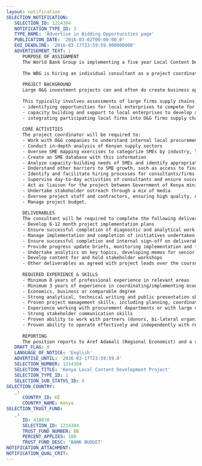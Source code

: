 ```yaml
---
layout: notification
SELECTION_NOTIFICATION: 
   SELECTION_ID: 1214304
   NOTIFICATION_TYPE_ID: 3
   TYPE_NAME: 'Advertise in Bidding Opportunities page'
   PUBLICATION_DATE: '2016-03-02T00:00:00.0'
   EOI_DEADLINE: '2016-03-17T23:59:59.900000000'
   ADVERTISEMENT_TEXT: |
      PURPOSE OF ASSIGNMENT
      The World Bank Group is implementing a five year Local Content Development Project linked to investments in Kenyas nascent oil and gas (O&G) sector. The objective of the project is to enhance the development impact of the O&G sector through improving the ability of the local private sector to supply goods and services to the O&G sector, thereby increasing domestic income and employment. This is part of a wider World Bank project to strengthen the capacity of the Government of Kenya to manage its petroleum sector and wealth for sustainable development impacts. 
      
      The WBG is hiring an individual consultant as a project coordinator and technical lead with experience in developing and managing SME capacity development and local content projects.  This individual will manage the project from the start, setting up a public-private oversight committee, undertaking stakeholder outreach, as well as designing, running, and monitoring the projects technical work. 
      
      PROJECT BACKGROUND
      Large O&G investment projects can and often do create business opportunities for local companies up and down supply and distribution chains. The Kenya Local Content Development Project is focused on increasing the development impact of the O&G sector by maximizing business opportunities for the Kenyan private sector during the development and operation phases of Kenyas O&G sector. 
      
      This typically involves assessments of large firms supply chains, including their demand for goods and services, followed by assessments of the capacity of local firms to supply what is needed. Local content projects subsequently focus on:
      - identifying opportunities for local enterprises to compete for contracts with large O&G firms and their lead contractors; 
      - capacity building and support to local enterprises to develop a pool of competitive suppliers/enterprises;
      - integrating participating local firms into O&G firms supply chains.
      
      CORE ACTIVITIES
      The project coordinator will be required to:
      - Work with O&G companies to understand internal local procurement needs and procedures  
      - Conduct in-depth analysis of Kenyan supply sectors 
      - Oversee SME mapping exercises to categorize SMEs by industry, location, experience
      - Create an SME database with this information
      - Analyze capacity-building needs of SMEs and identify appropriate service providers
      - Understand other barriers to SME growth, such as access to finance, and develop means of addressing them
      - Identify and facilitate hiring processes for consultants/firms necessary to build SME capacity
      - Supervise day-to-day activities of consultants and ensure successful completion of high quality deliverables
      - Act as liaison for the project between Government of Kenya ministries, the private sector and other key strategic partners
      - Undertake stakeholder outreach through a mix of media
      - Oversee project staff and contractors, ensuring high quality, on-time delivery 
      - Manage project budget.
      
      DELIVERABLES
      The consultant will be required to complete the following deliverables, among others:
      - Develop 6-12 month project implementation plans 
      - Ensure successful completion of diagnostic and analytical work
      - Manage implementation and completion of initiatives undertaken by the project
      - Ensure successful completion and internal sign-off on deliverables undertaken by contracted consulting firms 
      - Provide progress update briefs, monitoring implementation and flagging issues
      - Undertake analytics on key topics, developing memos for senior level counterparts
      - Develop content for and hold stakeholder workshops
      - Other deliverables as agreed with project leads over the course of the consulting engagement.
      
      REQUIRED EXPERIENCE & SKILLS
      - Minimum 8 years of professional experience in relevant areas
      - Minimum 3 years of experience in coordinating/implementing economic development projects, including SME development projects, preferably in extractive industries
      - Economics, business or comparable degree
      - Strong analytical, technical writing and public presentation skills  
      - Proven project management skills, including planning, coordinating, monitoring and reporting
      - Experience working with procurement departments or with large commercial firms, preferably in extractive industries
      - Strong stakeholder communication skills
      - Proven ability to work with partners (donors, bi-lateral organizations, governments)
      - Proven ability to operate effectively and independently with remote supervision.
      
      REPORTING
      The position reports to Aref Adamali (Regional Economist) and a secondary WBG staff member (depending on the specific activity).
   DRAFT_FLAG: 0
   LANGUAGE_OF_NOTICE: 'English'
   ADVERTISE_UNTIL: '2016-03-17T23:59:59.0'
   SELECTION_NUMBER: 1214304
   SELECTION_TITLE: 'Kenya Local Content Development Project'
   SELECTION_TYPE_ID: 1
   SELECTION_SUB_STATUS_ID: 8
SELECTION_COUNTRY: 
   _: 
      COUNTRY_ID: KE
      COUNTRY_NAME: Kenya
SELECTION_TRUST_FUND: 
   _: 
      ID: 418830
      SELECTION_ID: 1214304
      TRUST_FUND_NUMBER: BB
      PERCENT_APPLIES: 100
      TRUST_FUND_DESC: 'BANK BUDGET'
NOTIFICATION_ATTACHMENT: 
NOTIFICATION_QUAL_CRIT: 
---
```

